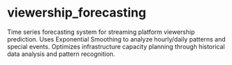 # viewership_forecasting
Time series forecasting system for streaming platform viewership prediction. Uses Exponential Smoothing to analyze hourly/daily patterns and special events. Optimizes infrastructure capacity planning through historical data analysis and pattern recognition.
